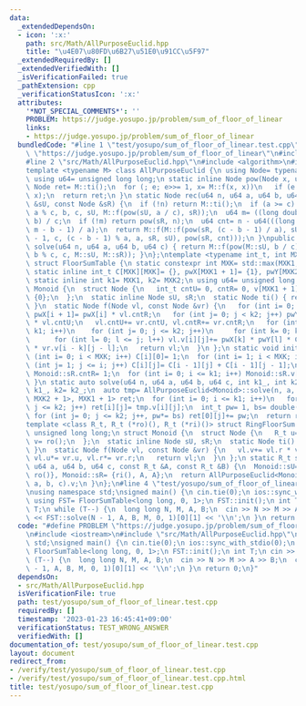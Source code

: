 ```yaml
---
data:
  _extendedDependsOn:
  - icon: ':x:'
    path: src/Math/AllPurposeEuclid.hpp
    title: "\u4E07\u80FD\u6B27\u51E0\u91CC\u5F97"
  _extendedRequiredBy: []
  _extendedVerifiedWith: []
  _isVerificationFailed: true
  _pathExtension: cpp
  _verificationStatusIcon: ':x:'
  attributes:
    '*NOT_SPECIAL_COMMENTS*': ''
    PROBLEM: https://judge.yosupo.jp/problem/sum_of_floor_of_linear
    links:
    - https://judge.yosupo.jp/problem/sum_of_floor_of_linear
  bundledCode: "#line 1 \"test/yosupo/sum_of_floor_of_linear.test.cpp\"\n#define PROBLEM\
    \ \"https://judge.yosupo.jp/problem/sum_of_floor_of_linear\"\n#include <iostream>\n\
    #line 2 \"src/Math/AllPurposeEuclid.hpp\"\n#include <algorithm>\n#include <array>\n\
    template <typename M> class AllPurposeEuclid {\n using Node= typename M::Node;\n\
    \ using u64= unsigned long long;\n static inline Node pow(Node x, u64 e) {\n \
    \ Node ret= M::ti();\n  for (; e; e>>= 1, x= M::f(x, x))\n   if (e & 1) ret= M::f(ret,\
    \ x);\n  return ret;\n }\n static Node rec(u64 n, u64 a, u64 b, u64 c, const Node\
    \ &sU, const Node &sR) {\n  if (!n) return M::ti();\n  if (a >= c) return rec(n,\
    \ a % c, b, c, sU, M::f(pow(sU, a / c), sR));\n  u64 m= ((long double)a * n +\
    \ b) / c;\n  if (!m) return pow(sR, n);\n  u64 cnt= n - u64(((long double)c *\
    \ m - b - 1) / a);\n  return M::f(M::f(pow(sR, (c - b - 1) / a), sU), M::f(rec(m\
    \ - 1, c, (c - b - 1) % a, a, sR, sU), pow(sR, cnt)));\n }\npublic:\n static Node\
    \ solve(u64 n, u64 a, u64 b, u64 c) { return M::f(pow(M::sU, b / c), rec(n, a,\
    \ b % c, c, M::sU, M::sR)); }\n};\ntemplate <typename int_t, int MXK1, int MXK2>\
    \ struct FloorSumTable {\n static constexpr int MXK= std::max(MXK1, MXK2) + 1;\n\
    \ static inline int_t C[MXK][MXK]= {}, pwX[MXK1 + 1]= {1}, pwY[MXK2 + 1]= {1};\n\
    \ static inline int k1= MXK1, k2= MXK2;\n using u64= unsigned long long;\n struct\
    \ Monoid {\n  struct Node {\n   int_t cntU= 0, cntR= 0, v[MXK1 + 1][MXK2 + 1]=\
    \ {0};\n  };\n  static inline Node sU, sR;\n  static Node ti() { return Node();\
    \ }\n  static Node f(Node vl, const Node &vr) {\n   for (int i= 0; i < k1; i++)\
    \ pwX[i + 1]= pwX[i] * vl.cntR;\n   for (int j= 0; j < k2; j++) pwY[j + 1]= pwY[j]\
    \ * vl.cntU;\n   vl.cntU+= vr.cntU, vl.cntR+= vr.cntR;\n   for (int i= 0; i <=\
    \ k1; i++)\n    for (int j= 0; j <= k2; j++)\n     for (int k= 0; k <= i; k++)\n\
    \      for (int l= 0; l <= j; l++) vl.v[i][j]+= pwX[k] * pwY[l] * C[i][k] * C[j][l]\
    \ * vr.v[i - k][j - l];\n   return vl;\n  }\n };\n static void init() {\n  for\
    \ (int i= 0; i < MXK; i++) C[i][0]= 1;\n  for (int i= 1; i < MXK; i++)\n   for\
    \ (int j= 1; j <= i; j++) C[i][j]= C[i - 1][j] + C[i - 1][j - 1];\n  Monoid::sU.cntU=\
    \ Monoid::sR.cntR= 1;\n  for (int i= 0; i <= k1; i++) Monoid::sR.v[i][0]= 1;\n\
    \ }\n static auto solve(u64 n, u64 a, u64 b, u64 c, int k1_, int k2_) {\n  k1=\
    \ k1_, k2= k2_;\n  auto tmp= AllPurposeEuclid<Monoid>::solve(n, a, b, c);\n  std::array<std::array<int_t,\
    \ MXK2 + 1>, MXK1 + 1> ret;\n  for (int i= 0; i <= k1; i++)\n   for (int j= 0;\
    \ j <= k2; j++) ret[i][j]= tmp.v[i][j];\n  int_t pw= 1, bs= double(b) / c;\n \
    \ for (int j= 0; j <= k2; j++, pw*= bs) ret[0][j]+= pw;\n  return ret;\n }\n};\n\
    template <class R_t, R_t (*ro)(), R_t (*ri)()> struct RingFloorSum {\n using u64=\
    \ unsigned long long;\n struct Monoid {\n  struct Node {\n   R_t u= ri(), r= ri(),\
    \ v= ro();\n  };\n  static inline Node sU, sR;\n  static Node ti() { return Node();\
    \ }\n  static Node f(Node vl, const Node &vr) {\n   vl.v+= vl.r * vr.v * vl.u,\
    \ vl.u*= vr.u, vl.r*= vr.r;\n   return vl;\n  }\n };\n static R_t solve(u64 n,\
    \ u64 a, u64 b, u64 c, const R_t &A, const R_t &B) {\n  Monoid::sU= {B, ri(),\
    \ ro()}, Monoid::sR= {ri(), A, A};\n  return AllPurposeEuclid<Monoid>::solve(n,\
    \ a, b, c).v;\n }\n};\n#line 4 \"test/yosupo/sum_of_floor_of_linear.test.cpp\"\
    \nusing namespace std;\nsigned main() {\n cin.tie(0);\n ios::sync_with_stdio(0);\n\
    \ using FST= FloorSumTable<long long, 0, 1>;\n FST::init();\n int T;\n cin >>\
    \ T;\n while (T--) {\n  long long N, M, A, B;\n  cin >> N >> M >> A >> B;\n  cout\
    \ << FST::solve(N - 1, A, B, M, 0, 1)[0][1] << '\\n';\n }\n return 0;\n}\n"
  code: "#define PROBLEM \"https://judge.yosupo.jp/problem/sum_of_floor_of_linear\"\
    \n#include <iostream>\n#include \"src/Math/AllPurposeEuclid.hpp\"\nusing namespace\
    \ std;\nsigned main() {\n cin.tie(0);\n ios::sync_with_stdio(0);\n using FST=\
    \ FloorSumTable<long long, 0, 1>;\n FST::init();\n int T;\n cin >> T;\n while\
    \ (T--) {\n  long long N, M, A, B;\n  cin >> N >> M >> A >> B;\n  cout << FST::solve(N\
    \ - 1, A, B, M, 0, 1)[0][1] << '\\n';\n }\n return 0;\n}"
  dependsOn:
  - src/Math/AllPurposeEuclid.hpp
  isVerificationFile: true
  path: test/yosupo/sum_of_floor_of_linear.test.cpp
  requiredBy: []
  timestamp: '2023-01-23 16:45:41+09:00'
  verificationStatus: TEST_WRONG_ANSWER
  verifiedWith: []
documentation_of: test/yosupo/sum_of_floor_of_linear.test.cpp
layout: document
redirect_from:
- /verify/test/yosupo/sum_of_floor_of_linear.test.cpp
- /verify/test/yosupo/sum_of_floor_of_linear.test.cpp.html
title: test/yosupo/sum_of_floor_of_linear.test.cpp
---
```

